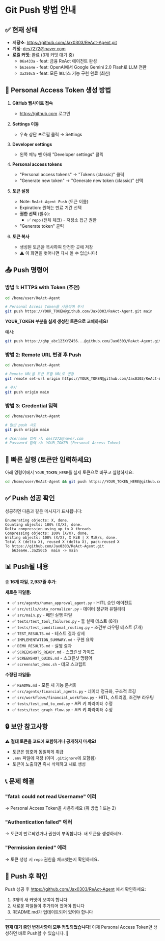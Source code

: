 # Git Push 방법 안내

## ✅ 현재 상태

- **저장소**: https://github.com/Jax0303/ReAct-Agent.git
- **계정**: des7272@naver.com
- **로컬 커밋**: 완료 (3개 커밋 대기 중)
  - `06a433a` - feat: 금융 ReAct 에이전트 완성
  - `b63ea4e` - feat: OpenAI에서 Google Gemini 2.0 Flash로 LLM 전환
  - `3a250c5` - feat: 모든 보너스 기능 구현 완료 (최신)

## 🔑 Personal Access Token 생성 방법

1. **GitHub 웹사이트 접속**
   - https://github.com 로그인

2. **Settings 이동**
   - 우측 상단 프로필 클릭 → Settings

3. **Developer settings**
   - 왼쪽 메뉴 맨 아래 "Developer settings" 클릭

4. **Personal access tokens**
   - "Personal access tokens" → "Tokens (classic)" 클릭
   - "Generate new token" → "Generate new token (classic)" 선택

5. **토큰 설정**
   - Note: `ReAct-Agent Push` (토큰 이름)
   - Expiration: 원하는 만료 기간 선택
   - **권한 선택** (필수):
     - ✅ `repo` (전체 체크) - 저장소 접근 권한
   - "Generate token" 클릭

6. **토큰 복사**
   - 생성된 토큰을 복사하여 안전한 곳에 저장
   - ⚠️ 이 화면을 벗어나면 다시 볼 수 없습니다!

## 📤 Push 명령어

### 방법 1: HTTPS with Token (추천)

```bash
cd /home/user/ReAct-Agent

# Personal Access Token을 사용하여 푸시
git push https://YOUR_TOKEN@github.com/Jax0303/ReAct-Agent.git main
```

**YOUR_TOKEN 부분을 실제 생성한 토큰으로 교체하세요!**

예시:
```bash
git push https://ghp_abc123XYZ456...@github.com/Jax0303/ReAct-Agent.git main
```

### 방법 2: Remote URL 변경 후 Push

```bash
cd /home/user/ReAct-Agent

# Remote URL을 토큰 포함 URL로 변경
git remote set-url origin https://YOUR_TOKEN@github.com/Jax0303/ReAct-Agent.git

# 푸시
git push origin main
```

### 방법 3: Credential 입력

```bash
cd /home/user/ReAct-Agent

# 일반 push 시도
git push origin main

# Username 입력 시: des7272@naver.com
# Password 입력 시: YOUR_TOKEN (Personal Access Token)
```

## 🎯 빠른 실행 (토큰만 입력하세요)

아래 명령어에서 `YOUR_TOKEN_HERE`를 실제 토큰으로 바꾸고 실행하세요:

```bash
cd /home/user/ReAct-Agent && git push https://YOUR_TOKEN_HERE@github.com/Jax0303/ReAct-Agent.git main
```

## ✅ Push 성공 확인

성공하면 다음과 같은 메시지가 표시됩니다:

```
Enumerating objects: X, done.
Counting objects: 100% (X/X), done.
Delta compression using up to X threads
Compressing objects: 100% (X/X), done.
Writing objects: 100% (X/X), X KiB | X MiB/s, done.
Total X (delta X), reused X (delta X), pack-reused X
To https://github.com/Jax0303/ReAct-Agent.git
   b63ea4e..3a250c5  main -> main
```

## 📊 Push될 내용

총 **16개 파일**, **2,937줄 추가**:

**새로운 파일들:**
- ✅ `src/agents/human_approval_agent.py` - HITL 승인 에이전트
- ✅ `src/utils/data_normalizer.py` - 데이터 정규화 유틸리티
- ✅ `src/main.py` - 메인 실행 파일
- ✅ `tests/test_tool_failures.py` - 툴 실패 테스트 (8개)
- ✅ `tests/test_conditional_routing.py` - 조건부 라우팅 테스트 (7개)
- ✅ `TEST_RESULTS.md` - 테스트 결과 상세
- ✅ `IMPLEMENTATION_SUMMARY.md` - 구현 요약
- ✅ `DEMO_RESULTS.md` - 실행 결과
- ✅ `SCREENSHOTS_READY.md` - 스크린샷 가이드
- ✅ `SCREENSHOT_GUIDE.md` - 스크린샷 명령어
- ✅ `screenshot_demo.sh` - 데모 스크립트

**수정된 파일들:**
- ✅ `README.md` - 모든 새 기능 문서화
- ✅ `src/agents/financial_agents.py` - 데이터 정규화, 구조적 로깅
- ✅ `src/workflows/financial_workflow.py` - HITL, 스트리밍, 조건부 라우팅
- ✅ `tests/test_end_to_end.py` - API 키 파라미터 수정
- ✅ `tests/test_graph_flow.py` - API 키 파라미터 수정

## 🔒 보안 참고사항

⚠️ **절대 토큰을 코드에 포함하거나 공개하지 마세요!**

- 토큰은 암호와 동일하게 취급
- `.env` 파일에 저장 (이미 `.gitignore`에 포함됨)
- 토큰이 노출되면 즉시 삭제하고 새로 생성

## 📞 문제 해결

### "fatal: could not read Username" 에러
→ Personal Access Token을 사용하세요 (위 방법 1 또는 2)

### "Authentication failed" 에러
→ 토큰이 만료되었거나 권한이 부족합니다. 새 토큰을 생성하세요.

### "Permission denied" 에러
→ 토큰 생성 시 `repo` 권한을 체크했는지 확인하세요.

## 🎉 Push 후 확인

Push 성공 후 https://github.com/Jax0303/ReAct-Agent 에서 확인하세요:

1. 3개의 새 커밋이 보여야 합니다
2. 새로운 파일들이 추가되어 있어야 합니다
3. README.md가 업데이트되어 있어야 합니다

---

**현재 대기 중인 변경사항이 모두 커밋되었습니다!**
이제 Personal Access Token만 생성하면 바로 Push할 수 있습니다. 🚀

